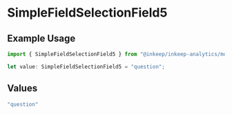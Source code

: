 # SimpleFieldSelectionField5

## Example Usage

```typescript
import { SimpleFieldSelectionField5 } from "@inkeep/inkeep-analytics/models/components";

let value: SimpleFieldSelectionField5 = "question";
```

## Values

```typescript
"question"
```